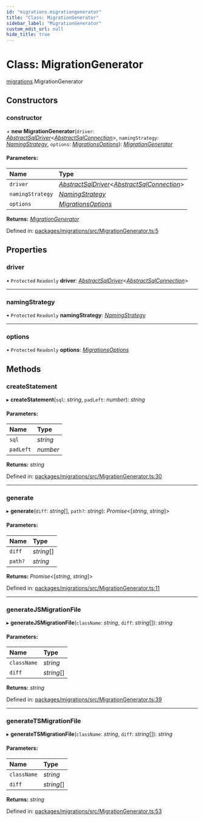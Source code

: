 ```yaml
---
id: "migrations.migrationgenerator"
title: "Class: MigrationGenerator"
sidebar_label: "MigrationGenerator"
custom_edit_url: null
hide_title: true
---
```


# Class: MigrationGenerator

[migrations](../modules/migrations.md).MigrationGenerator

## Constructors

### constructor

\+ **new MigrationGenerator**(`driver`: [*AbstractSqlDriver*](knex.abstractsqldriver.md)<[*AbstractSqlConnection*](knex.abstractsqlconnection.md)\>, `namingStrategy`: [*NamingStrategy*](../interfaces/core.namingstrategy.md), `options`: [*MigrationsOptions*](../modules/core.md#migrationsoptions)): [*MigrationGenerator*](migrations.migrationgenerator.md)

#### Parameters:

Name | Type |
:------ | :------ |
`driver` | [*AbstractSqlDriver*](knex.abstractsqldriver.md)<[*AbstractSqlConnection*](knex.abstractsqlconnection.md)\> |
`namingStrategy` | [*NamingStrategy*](../interfaces/core.namingstrategy.md) |
`options` | [*MigrationsOptions*](../modules/core.md#migrationsoptions) |

**Returns:** [*MigrationGenerator*](migrations.migrationgenerator.md)

Defined in: [packages/migrations/src/MigrationGenerator.ts:5](https://github.com/mikro-orm/mikro-orm/blob/bcf1a0899b/packages/migrations/src/MigrationGenerator.ts#L5)

## Properties

### driver

• `Protected` `Readonly` **driver**: [*AbstractSqlDriver*](knex.abstractsqldriver.md)<[*AbstractSqlConnection*](knex.abstractsqlconnection.md)\>

___

### namingStrategy

• `Protected` `Readonly` **namingStrategy**: [*NamingStrategy*](../interfaces/core.namingstrategy.md)

___

### options

• `Protected` `Readonly` **options**: [*MigrationsOptions*](../modules/core.md#migrationsoptions)

## Methods

### createStatement

▸ **createStatement**(`sql`: *string*, `padLeft`: *number*): *string*

#### Parameters:

Name | Type |
:------ | :------ |
`sql` | *string* |
`padLeft` | *number* |

**Returns:** *string*

Defined in: [packages/migrations/src/MigrationGenerator.ts:30](https://github.com/mikro-orm/mikro-orm/blob/bcf1a0899b/packages/migrations/src/MigrationGenerator.ts#L30)

___

### generate

▸ **generate**(`diff`: *string*[], `path?`: *string*): *Promise*<[*string*, *string*]\>

#### Parameters:

Name | Type |
:------ | :------ |
`diff` | *string*[] |
`path?` | *string* |

**Returns:** *Promise*<[*string*, *string*]\>

Defined in: [packages/migrations/src/MigrationGenerator.ts:11](https://github.com/mikro-orm/mikro-orm/blob/bcf1a0899b/packages/migrations/src/MigrationGenerator.ts#L11)

___

### generateJSMigrationFile

▸ **generateJSMigrationFile**(`className`: *string*, `diff`: *string*[]): *string*

#### Parameters:

Name | Type |
:------ | :------ |
`className` | *string* |
`diff` | *string*[] |

**Returns:** *string*

Defined in: [packages/migrations/src/MigrationGenerator.ts:39](https://github.com/mikro-orm/mikro-orm/blob/bcf1a0899b/packages/migrations/src/MigrationGenerator.ts#L39)

___

### generateTSMigrationFile

▸ **generateTSMigrationFile**(`className`: *string*, `diff`: *string*[]): *string*

#### Parameters:

Name | Type |
:------ | :------ |
`className` | *string* |
`diff` | *string*[] |

**Returns:** *string*

Defined in: [packages/migrations/src/MigrationGenerator.ts:53](https://github.com/mikro-orm/mikro-orm/blob/bcf1a0899b/packages/migrations/src/MigrationGenerator.ts#L53)
